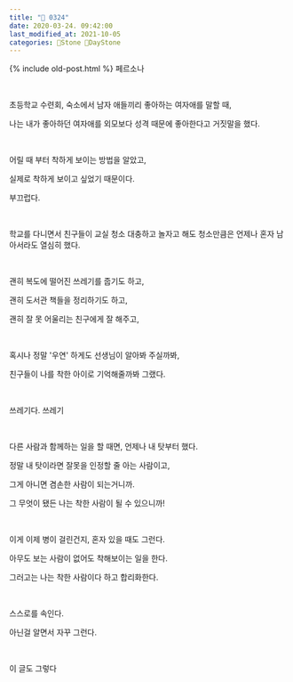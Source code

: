 ```yaml
---
title: "🌱 0324"
date: 2020-03-24. 09:42:00
last_modified_at: 2021-10-05
categories: 🗿Stone 🌱DayStone
---
```

{% include old-post.html %}
페르소나

​

초등학교 수련회, 숙소에서 남자 애들끼리 좋아하는 여자애를 말할 때,

나는 내가 좋아하던 여자애를 외모보다 성격 때문에 좋아한다고 거짓말을 했다.

​

어릴 때 부터 착하게 보이는 방법을 알았고,

실제로 착하게 보이고 싶었기 때문이다.

부끄럽다.

​

학교를 다니면서 친구들이 교실 청소 대충하고 놀자고 해도 청소만큼은 언제나 혼자 남아서라도 열심히 했다.

​

괜히 복도에 떨어진 쓰레기를 줍기도 하고,

괜히 도서관 책들을 정리하기도 하고,

괜히 잘 못 어울리는 친구에게 잘 해주고,

​

혹시나 정말 '우연' 하게도 선생님이 알아봐 주실까봐,

친구들이 나를 착한 아이로 기억해줄까봐 그랬다.

​

쓰레기다. 쓰레기

​

다른 사람과 함께하는 일을 할 때면, 언제나 내 탓부터 했다.

정말 내 탓이라면 잘못을 인정할 줄 아는 사람이고,

그게 아니면 겸손한 사람이 되는거니까.

그 무엇이 됐든 나는 착한 사람이 될 수 있으니까!

​

이게 이제 병이 걸린건지, 혼자 있을 때도 그런다.

아무도 보는 사람이 없어도 착해보이는 일을 한다.

그러고는 나는 착한 사람이다 하고 합리화한다.

​

스스로를 속인다.

아닌걸 알면서 자꾸 그런다.

​

이 글도 그렇다